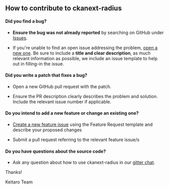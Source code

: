 ## How to contribute to ckanext-radius

#### **Did you find a bug?**

* **Ensure the bug was not already reported** by searching on GitHub under [Issues](https://github.com/keitaroinc/ckanext-radius/issues).

* If you're unable to find an open issue addressing the problem, [open a new one](https://github.com/keitaroinc/ckanext-radius/issues/new). Be sure to include a **title and clear description**, as much relevant information as possible, we include an issue template to help out in filling-in the issue.

#### **Did you write a patch that fixes a bug?**

* Open a new GitHub pull request with the patch.

* Ensure the PR description clearly describes the problem and solution. Include the relevant issue number if applicable.

#### **Do you intend to add a new feature or change an existing one?**

* [Create a new feature issue](https://github.com/keitaroinc/ckanext-radius/issues/new) using the Feature Request template and describe your proposed changes

* Submit a pull request referring to the relevant feature issue/s

#### **Do you have questions about the source code?**

* Ask any question about how to use ckanext-radius in our [gitter chat](https://gitter.im/keitaroinc/ckan).

Thanks!

Keitaro Team
